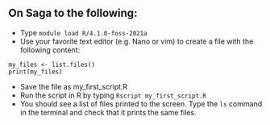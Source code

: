 ## On Saga to the following:
- Type `module load R/4.1.0-foss-2021a`
- Use your favorite text editor (e.g. Nano or vim) to create a file with the following content:
```{r}
my_files <- list.files()
print(my_files)
```
- Save the file as my_first_script.R
- Run the script in R by typing `Rscript my_first_script.R`
- You should see a list of files printed to the screen. Type the `ls` command in the terminal and check that it prints the same files.
